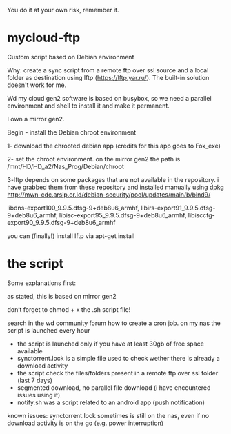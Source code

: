 You do it at your own risk, remember it.

# mycloud-ftp
Custom script based on Debian environment 

Why: create a sync script from a remote ftp over ssl source and a local folder as destination using lftp (https://lftp.yar.ru/). 
The built-in solution doesn't work for me.

Wd my cloud gen2 software is based on busybox, so we need a parallel environment and shell to install it and make it permanent.

I own a mirror gen2.

Begin - install the Debian chroot environment


1- download the chrooted debian app (credits for this app goes to Fox_exe)

2- set the chroot environment. on the mirror gen2 the path is /mnt/HD/HD_a2/Nas_Prog/Debian/chroot

3-lftp depends on some packages that are not available in the repository. 
i have grabbed them from these repository and installed manually using dpkg http://mwn-cdc.arsip.or.id/debian-security/pool/updates/main/b/bind9/

libdns-export100_9.9.5.dfsg-9+deb8u6_armhf, libirs-export91_9.9.5.dfsg-9+deb8u6_armhf, libisc-export95_9.9.5.dfsg-9+deb8u6_armhf, libisccfg-export90_9.9.5.dfsg-9+deb8u6_armhf


you can (finally!) install lftp via apt-get install

# the script

Some explanations first:

as stated, this is based on mirror gen2

don’t forget to chmod + x the .sh script file!

search in the wd community forum how to create a cron job. on my nas the script is launched every hour

- the script is launched only if you have at least 30gb of free space available
- synctorrent.lock is a simple file used to check wether there is already a download activity
- the script check the files/folders present in a remote ftp over ssl folder (last 7 days)
- segmented download, no parallel file download (i have encountered issues using it)
- notify.sh was a script related to an android app (push notification)

known issues: synctorrent.lock sometimes is still on the nas, even if no download activity is on the go (e.g. power interruption)
